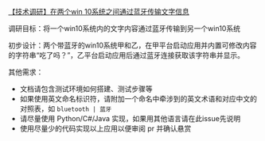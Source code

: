 [【技术调研】在两个win 10系统之间通过蓝牙传输文字信息](https://gitee.com/zhishi/share-content-using-bluetooth/issues/IABP3R)

调研目标：将一个win10系统内的文字内容通过蓝牙传输到另一个win10系统

初步设计：两个带蓝牙的win10系统甲和乙，在甲平台启动应用并内置可修改内容的字符串“吃了吗？”，乙平台启动应用后通过蓝牙连接获取该字符串并显示。

其他需求：
- 文档请包含测试环境如何搭建、测试步骤等
- 如果使用英文命名标识符，请附加一个命名中牵涉到的英文术语和对应中文的对照表，如 `bluetooth | 蓝牙`
- 请尽量使用 Python/C#/Java 实现，如果用其他语言请在此issue先说明
- 使用尽量少的代码实现以上应用以便审阅 pr 并确认悬赏
